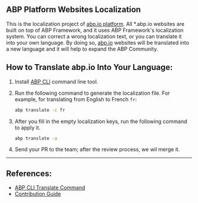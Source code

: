 ## ABP Platform Websites Localization

This is the localization project of [abp.io platform](https://abp.io).
All *.abp.io websites are built on top of ABP Framework, and it uses ABP Framework's localization system.
You can correct a wrong localization text, or you can translate it into your own language.
By doing so, [abp.io](https://abp.io) websites will be translated into a new language and it will help to expand the ABP Community.



## How to Translate abp.io Into Your Language:

1. Install [ABP CLI](https://abp.io/docs/latest/CLI) command line tool.

2. Run the following command to generate the localization file. 
   For example, for translating from English to French `fr`: 
   
   ```bash
   abp translate -c fr
   ```
3. After you fill in the empty localization keys, run the following command to apply it.
   ```bash
   abp translate -a
   ```
4. Send your PR to the team; after the review process, we wil merge it.

---



## References:
* [ABP CLI Translate Command](https://abp.io/docs/latest/Contribution/Index#using-the-abp-translate-command)
* [Contribution Guide](https://github.com/abpframework/abp/blob/dev/docs/en/Contribution/Index.md)
